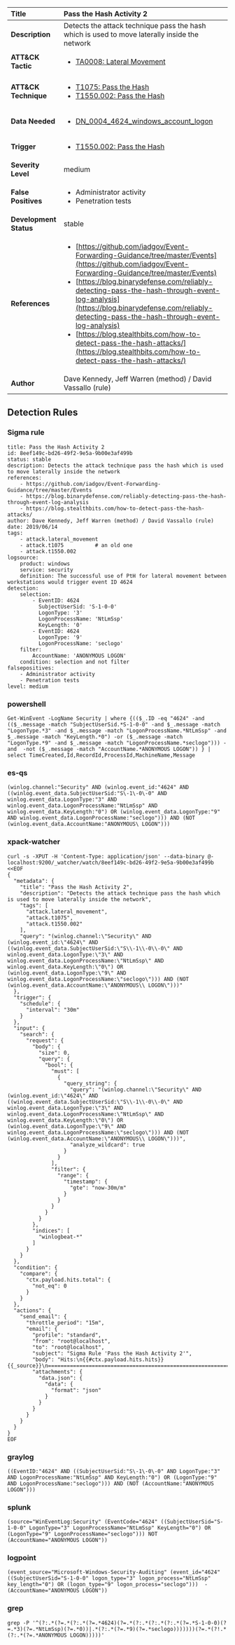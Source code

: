 | Title                    | Pass the Hash Activity 2       |
|:-------------------------|:------------------|
| **Description**          | Detects the attack technique pass the hash which is used to move laterally inside the network |
| **ATT&amp;CK Tactic**    |  <ul><li>[TA0008: Lateral Movement](https://attack.mitre.org/tactics/TA0008)</li></ul>  |
| **ATT&amp;CK Technique** | <ul><li>[T1075: Pass the Hash](https://attack.mitre.org/techniques/T1075)</li><li>[T1550.002: Pass the Hash](https://attack.mitre.org/techniques/T1550/002)</li></ul>  |
| **Data Needed**          | <ul><li>[DN_0004_4624_windows_account_logon](../Data_Needed/DN_0004_4624_windows_account_logon.md)</li></ul>  |
| **Trigger**              | <ul><li>[T1550.002: Pass the Hash](../Triggers/T1550.002.md)</li></ul>  |
| **Severity Level**       | medium |
| **False Positives**      | <ul><li>Administrator activity</li><li>Penetration tests</li></ul>  |
| **Development Status**   | stable |
| **References**           | <ul><li>[https://github.com/iadgov/Event-Forwarding-Guidance/tree/master/Events](https://github.com/iadgov/Event-Forwarding-Guidance/tree/master/Events)</li><li>[https://blog.binarydefense.com/reliably-detecting-pass-the-hash-through-event-log-analysis](https://blog.binarydefense.com/reliably-detecting-pass-the-hash-through-event-log-analysis)</li><li>[https://blog.stealthbits.com/how-to-detect-pass-the-hash-attacks/](https://blog.stealthbits.com/how-to-detect-pass-the-hash-attacks/)</li></ul>  |
| **Author**               | Dave Kennedy, Jeff Warren (method) / David Vassallo (rule) |


## Detection Rules

### Sigma rule

```
title: Pass the Hash Activity 2
id: 8eef149c-bd26-49f2-9e5a-9b00e3af499b
status: stable
description: Detects the attack technique pass the hash which is used to move laterally inside the network
references:
    - https://github.com/iadgov/Event-Forwarding-Guidance/tree/master/Events
    - https://blog.binarydefense.com/reliably-detecting-pass-the-hash-through-event-log-analysis
    - https://blog.stealthbits.com/how-to-detect-pass-the-hash-attacks/
author: Dave Kennedy, Jeff Warren (method) / David Vassallo (rule)
date: 2019/06/14
tags:
    - attack.lateral_movement
    - attack.t1075          # an old one
    - attack.t1550.002
logsource:
    product: windows
    service: security
    definition: The successful use of PtH for lateral movement between workstations would trigger event ID 4624
detection:
    selection:
        - EventID: 4624
          SubjectUserSid: 'S-1-0-0'
          LogonType: '3'
          LogonProcessName: 'NtLmSsp'
          KeyLength: '0'
        - EventID: 4624
          LogonType: '9'
          LogonProcessName: 'seclogo'
    filter:
        AccountName: 'ANONYMOUS LOGON'
    condition: selection and not filter
falsepositives:
    - Administrator activity
    - Penetration tests
level: medium

```





### powershell
    
```
Get-WinEvent -LogName Security | where {(($_.ID -eq "4624" -and (($_.message -match "SubjectUserSid.*S-1-0-0" -and $_.message -match "LogonType.*3" -and $_.message -match "LogonProcessName.*NtLmSsp" -and $_.message -match "KeyLength.*0") -or ($_.message -match "LogonType.*9" -and $_.message -match "LogonProcessName.*seclogo"))) -and  -not ($_.message -match "AccountName.*ANONYMOUS LOGON")) } | select TimeCreated,Id,RecordId,ProcessId,MachineName,Message
```


### es-qs
    
```
(winlog.channel:"Security" AND (winlog.event_id:"4624" AND ((winlog.event_data.SubjectUserSid:"S\-1\-0\-0" AND winlog.event_data.LogonType:"3" AND winlog.event_data.LogonProcessName:"NtLmSsp" AND winlog.event_data.KeyLength:"0") OR (winlog.event_data.LogonType:"9" AND winlog.event_data.LogonProcessName:"seclogo"))) AND (NOT (winlog.event_data.AccountName:"ANONYMOUS\ LOGON")))
```


### xpack-watcher
    
```
curl -s -XPUT -H 'Content-Type: application/json' --data-binary @- localhost:9200/_watcher/watch/8eef149c-bd26-49f2-9e5a-9b00e3af499b <<EOF
{
  "metadata": {
    "title": "Pass the Hash Activity 2",
    "description": "Detects the attack technique pass the hash which is used to move laterally inside the network",
    "tags": [
      "attack.lateral_movement",
      "attack.t1075",
      "attack.t1550.002"
    ],
    "query": "(winlog.channel:\"Security\" AND (winlog.event_id:\"4624\" AND ((winlog.event_data.SubjectUserSid:\"S\\-1\\-0\\-0\" AND winlog.event_data.LogonType:\"3\" AND winlog.event_data.LogonProcessName:\"NtLmSsp\" AND winlog.event_data.KeyLength:\"0\") OR (winlog.event_data.LogonType:\"9\" AND winlog.event_data.LogonProcessName:\"seclogo\"))) AND (NOT (winlog.event_data.AccountName:\"ANONYMOUS\\ LOGON\")))"
  },
  "trigger": {
    "schedule": {
      "interval": "30m"
    }
  },
  "input": {
    "search": {
      "request": {
        "body": {
          "size": 0,
          "query": {
            "bool": {
              "must": [
                {
                  "query_string": {
                    "query": "(winlog.channel:\"Security\" AND (winlog.event_id:\"4624\" AND ((winlog.event_data.SubjectUserSid:\"S\\-1\\-0\\-0\" AND winlog.event_data.LogonType:\"3\" AND winlog.event_data.LogonProcessName:\"NtLmSsp\" AND winlog.event_data.KeyLength:\"0\") OR (winlog.event_data.LogonType:\"9\" AND winlog.event_data.LogonProcessName:\"seclogo\"))) AND (NOT (winlog.event_data.AccountName:\"ANONYMOUS\\ LOGON\")))",
                    "analyze_wildcard": true
                  }
                }
              ],
              "filter": {
                "range": {
                  "timestamp": {
                    "gte": "now-30m/m"
                  }
                }
              }
            }
          }
        },
        "indices": [
          "winlogbeat-*"
        ]
      }
    }
  },
  "condition": {
    "compare": {
      "ctx.payload.hits.total": {
        "not_eq": 0
      }
    }
  },
  "actions": {
    "send_email": {
      "throttle_period": "15m",
      "email": {
        "profile": "standard",
        "from": "root@localhost",
        "to": "root@localhost",
        "subject": "Sigma Rule 'Pass the Hash Activity 2'",
        "body": "Hits:\n{{#ctx.payload.hits.hits}}{{_source}}\n================================================================================\n{{/ctx.payload.hits.hits}}",
        "attachments": {
          "data.json": {
            "data": {
              "format": "json"
            }
          }
        }
      }
    }
  }
}
EOF

```


### graylog
    
```
((EventID:"4624" AND ((SubjectUserSid:"S\-1\-0\-0" AND LogonType:"3" AND LogonProcessName:"NtLmSsp" AND KeyLength:"0") OR (LogonType:"9" AND LogonProcessName:"seclogo"))) AND (NOT (AccountName:"ANONYMOUS LOGON")))
```


### splunk
    
```
(source="WinEventLog:Security" (EventCode="4624" ((SubjectUserSid="S-1-0-0" LogonType="3" LogonProcessName="NtLmSsp" KeyLength="0") OR (LogonType="9" LogonProcessName="seclogo"))) NOT (AccountName="ANONYMOUS LOGON"))
```


### logpoint
    
```
(event_source="Microsoft-Windows-Security-Auditing" (event_id="4624" ((SubjectUserSid="S-1-0-0" logon_type="3" logon_process="NtLmSsp" key_length="0") OR (logon_type="9" logon_process="seclogo")))  -(AccountName="ANONYMOUS LOGON"))
```


### grep
    
```
grep -P '^(?:.*(?=.*(?:.*(?=.*4624)(?=.*(?:.*(?:.*(?:.*(?=.*S-1-0-0)(?=.*3)(?=.*NtLmSsp)(?=.*0))|.*(?:.*(?=.*9)(?=.*seclogo)))))))(?=.*(?!.*(?:.*(?=.*ANONYMOUS LOGON)))))'
```



